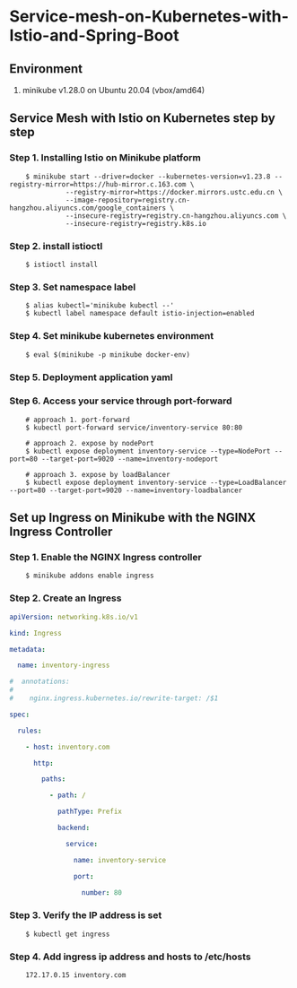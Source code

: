 # Service-mesh-on-Kubernetes-with-Istio-and-Spring-Boot

## Environment

1. minikube v1.28.0 on Ubuntu 20.04 (vbox/amd64)

## Service Mesh with Istio on Kubernetes step by step

### Step 1. Installing Istio on Minikube platform

```shell
    $ minikube start --driver=docker --kubernetes-version=v1.23.8 --registry-mirror=https://hub-mirror.c.163.com \
              --registry-mirror=https://docker.mirrors.ustc.edu.cn \
              --image-repository=registry.cn-hangzhou.aliyuncs.com/google_containers \
              --insecure-registry=registry.cn-hangzhou.aliyuncs.com \
              --insecure-registry=registry.k8s.io
```

### Step 2. install istioctl

```shell
    $ istioctl install
```

### Step 3. Set namespace label

```shell
    $ alias kubectl='minikube kubectl --'
    $ kubectl label namespace default istio-injection=enabled 
```

### Step 4. Set minikube kubernetes environment

```shell
    $ eval $(minikube -p minikube docker-env)
```

### Step 5. Deployment application yaml

### Step 6. Access your service through port-forward

```shell
    # approach 1. port-forward
    $ kubectl port-forward service/inventory-service 80:80
    
    # approach 2. expose by nodePort
    $ kubectl expose deployment inventory-service --type=NodePort --port=80 --target-port=9020 --name=inventory-nodeport
    
    # approach 3. expose by loadBalancer
    $ kubectl expose deployment inventory-service --type=LoadBalancer --port=80 --target-port=9020 --name=inventory-loadbalancer
```

## Set up Ingress on Minikube with the NGINX Ingress Controller

### Step 1. Enable the NGINX Ingress controller

```shell
    $ minikube addons enable ingress
```

### Step 2. Create an Ingress

```yaml
apiVersion: networking.k8s.io/v1

kind: Ingress

metadata:

  name: inventory-ingress

#  annotations:
#
#    nginx.ingress.kubernetes.io/rewrite-target: /$1

spec:

  rules:

    - host: inventory.com

      http:

        paths:

          - path: /

            pathType: Prefix

            backend:

              service:

                name: inventory-service

                port:

                  number: 80
```

### Step 3. Verify the IP address is set

```shell
    $ kubectl get ingress
```

### Step 4. Add ingress ip address and hosts to /etc/hosts

```text
    172.17.0.15 inventory.com
```